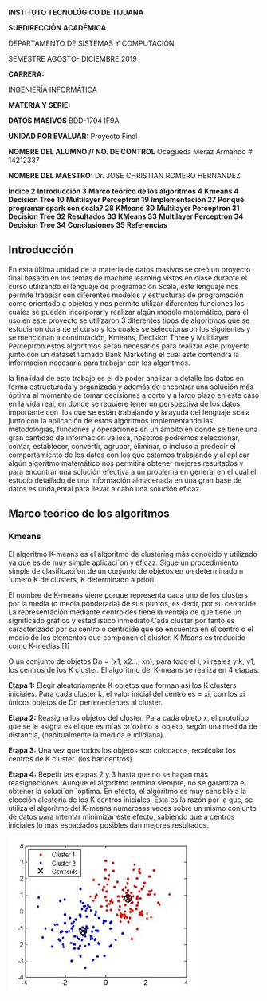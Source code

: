 **INSTITUTO TECNOLÓGICO DE TIJUANA**

**SUBDIRECCIÓN ACADÉMICA**

DEPARTAMENTO DE SISTEMAS Y COMPUTACIÓN

SEMESTRE AGOSTO- DICIEMBRE 2019

**CARRERA:**

INGENIERÍA INFORMÁTICA

**MATERIA Y SERIE:**

**DATOS MASIVOS** BDD-1704 IF9A

**UNIDAD POR EVALUAR:**
Proyecto Final


**NOMBRE DEL ALUMNO // NO. DE CONTROL**
Ocegueda Meraz Armando # 14212337


**NOMBRE DEL MAESTRO:**
Dr. JOSE CHRISTIAN ROMERO HERNANDEZ



**Índice	2**
**Introducción	3**
**Marco teórico de los algoritmos	4**
**Kmeans	4**
**Decision Tree	10**
**Multilayer Perceptron	19**
**Implementación	27**
**Por qué programar spark con scala?	28**
**KMeans	30**
**Multilayer Perceptron	31**
**Decision Tree	32**
**Resultados	33**
**KMeans	33**
**Multilayer Perceptron	34**
**Decision Tree	34**
**Conclusiones	35**
**Referencias**




 ## Introducción


En esta última unidad de la materia de datos masivos se creó un proyecto final  basado en los temas de machine learning vistos en clase durante el curso  utilizando el  lenguaje de programación  Scala, este lenguaje nos permite trabajar con diferentes modelos y estructuras de programación como orientado a objetos y nos permite utilizar diferentes funciones los cuales se pueden incorporar y realizar  algún modelo matemático, para el uso en este proyecto se utilizaron  3 diferentes tipos de algoritmos que se estudiaron durante el curso y los cuales se seleccionaron los siguientes y se  mencionan a continuación,  Kmeans, Decision Three y Multilayer Perceptron estos algoritmos  serán necesarios para realizar este proyecto junto con un dataset llamado Bank Marketing el cual este contendra la informacion necesaria para trabajar con los algoritmos. 

 la finalidad de este trabajo  es el de poder   analizar a detalle los datos en forma estructurada y organizada y además de encontrar una solución más óptima al momento de tomar decisiones a corto y a largo plazo  en este caso en la vida real, en donde se requiere tener un perspectiva de los datos importante con ,los que se están trabajando  y la ayuda del lenguaje scala junto con la aplicación de estos algoritmos implementando las metodologías, funciones y operaciones en un ámbito en donde se tiene una  gran cantidad de información valiosa, nosotros podremos seleccionar, contar, establecer, convertir, agrupar,  eliminar, o incluso a predecir el comportamiento de los datos con los que estamos trabajando y al aplicar  algún algoritmo  matemático nos permitirá obtener mejores resultados y para encontrar una solución efectiva a un problema en general  en el cual el estudio detallado de una información almacenada en una gran base de datos es unda,ental para llevar a cabo una solución eficaz.


## Marco teórico de los algoritmos
### Kmeans

El algoritmo K-means es el algoritmo de clustering más conocido y utilizado ya que es de muy simple aplicaci´on y eficaz. Sigue un procedimiento simple de clasificaci´on de un conjunto de objetos en un determinado n´umero K de clusters, K determinado a priori. 

El nombre de K-means viene porque representa cada uno de los clusters por la media (o media ponderada) de sus puntos, es decir, por su centroide. La representación mediante centroides tiene la ventaja de que tiene un significado gráfico y estad´ıstico inmediato.Cada cluster por tanto es caracterizado por su centro o centroide que se encuentra en el centro o el medio de los elementos que componen el cluster. K Means es traducido como K-medias.[1]


O un conjunto de objetos Dn = (x1, x2..., xn), para todo el i, xi reales y k, ν1, los centros de los K cluster. El algoritmo del K-means se realiza en 4 etapas:

**Etapa 1:** Elegir aleatoriamente K objetos que forman así los K clusters iniciales. Para cada cluster k, el valor inicial del centro es = xi, con los xi únicos objetos de Dn pertenecientes al cluster.

**Etapa 2:** Reasigna los objetos del cluster. Para cada objeto x, el prototipo que se le asigna es el que es m´as pr´oximo al objeto, según una medida de distancia, (habitualmente la medida euclidiana).

**Etapa 3:** Una vez que todos los objetos son colocados, recalcular los centros de K cluster. (los baricentros). 



**Etapa 4:** Repetir las etapas 2 y 3 hasta que no se hagan más reasignaciones. Aunque el algoritmo termina siempre, no se garantiza el obtener la soluci´on ´optima. En efecto, el algoritmo es muy sensible a la elección aleatoria de los K centros iniciales. Esta es la razón por la que, se utiliza el algoritmo del K-means numerosas veces sobre un mismo conjunto de datos para intentar minimizar este efecto, sabiendo que a centros iniciales lo más espaciados posibles dan mejores resultados.

![Texto alternativo](/home/armando/Escritorio/1.jpg "Figura 1 .representación gráfica de los clusters fijado con sus respectivos centroide.")

